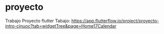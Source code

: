 # proyecto
Trabajo Proyecto flutter
Tabajo:
https://app.flutterflow.io/project/proyecto-intro-cjnuoc?tab=widgetTree&page=Home17Calendar
